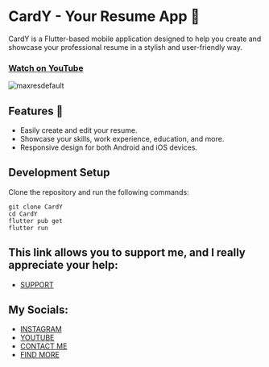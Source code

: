 # CardY - Your Resume App 📄


CardY is a Flutter-based mobile application designed to help you create and showcase your professional resume in a stylish and user-friendly way.
### [Watch on YouTube](https://youtu.be/VZdhPl6oexY)
![maxresdefault](https://github.com/AmirBayat0/CardY_Fluttter-Resume-App/assets/91388754/774bfa3a-4661-4d62-9808-ffd7e2795fdb)

## Features 🌟

- Easily create and edit your resume.
- Showcase your skills, work experience, education, and more.
- Responsive design for both Android and iOS devices.

## Development Setup
Clone the repository and run the following commands:

   ```
   git clone CardY
   cd CardY
   flutter pub get
   flutter run
   ```

## This link allows you to support me, and I really appreciate your help:
* [SUPPORT](https://www.buymeacoffee.com/AmirBayat)

## My Socials:
* [INSTAGRAM](https://www.instagram.com/codewithflexz)
* [YOUTUBE]( https://www.youtube.com/c/ProgrammingWithFlexZ)
* [CONTACT ME](https://amirbayat.dev@gmail.com)
* [FIND MORE](https://zaap.bio/CodeWithFlexz)

